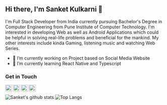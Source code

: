 ## Hi there, I'm Sanket Kulkarni 👋

I'm Full Stack Developer from India currently pursuing Bachelor's Degree in Computer Engineering from Pune Institute of Computer Technology. I'm interested in developing Web as well as Android Applications which could be helpful in solving real-life problems and beneficial for the mankind. My other interests include kinda Gaming, listening music and watching Web Series.

-   🔭 I’m currently working on Project based on Social Media Website
-   🌱 I’m currently learning React Native and Typescript

### Get in Touch

[<img align="left" width="22px" src="https://cdn.jsdelivr.net/npm/simple-icons@v3/icons/linkedin.svg" />][linkedin]
[<img align="left" width="22px" src="https://cdn.jsdelivr.net/npm/simple-icons@v3/icons/gmail.svg" />](mailto:sakulkarni0801@gmail.com)
[<img align="left" width="22px" src="https://cdn.jsdelivr.net/npm/simple-icons@v3/icons/github.svg" />][github]
[<img align="left" width="22px" src="https://cdn.jsdelivr.net/npm/simple-icons@v3/icons/instagram.svg" />][instagram]
<br/>

![Sanket's github stats](https://github-readme-stats.vercel.app/api?username=Sanketak08&show_icons=true&theme=tokyonight)
![Top Langs](https://github-readme-stats.vercel.app/api/top-langs/?username=Sanketak08&layout=compact&theme=tokyonight)

[linkedin]: http://www.linkedin.com/in/sanket-a-kulkarni

<!-- [gmail]: http://www.gmail.com/sakulkarni0801@gmail.com -->

[github]: http://www.github.com/Sanketak08
[instagram]: https://www.instagram.com/sanketak_08/
